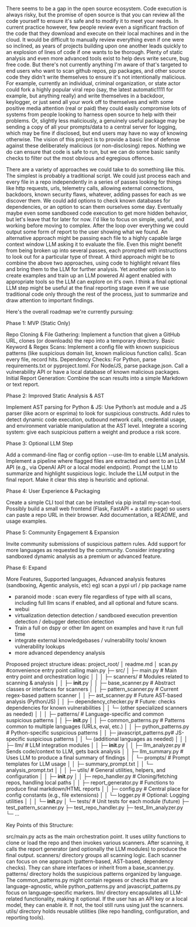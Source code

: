 There seems to be a gap in the open source ecosystem. Code execution is always risky, but the promise of open source is that you can review all the code yourself to ensure it's safe and to modify it to meet your needs. In current practice however, few people review even a significant fraction of the code that they download and execute on their local machines and in the cloud. It would be difficult to manually review everything even if one were so inclined, as years of projects building upon one another leads quickly to an explosion of lines of code if one wants to be thorough. Plenty of static analysis and even more advanced tools exist to help devs write secure, bug free code. But there's not currently anything I'm aware of that's targeted to end users who want to scan github repos, pip packages, and other source code they didn't write themselves to ensure it's not intentionally malicious. For example, currently an individual, criminal organization, or state actor could fork a highly popular viral repo (say, the latest automatic1111 for example, but anything really) and write themselves in a backdoor, keylogger, or just send all your work off to themselves and with some positive media attention (real or paid) they could easily compromise lots of systems from people looking to harness open source to help with their problems. Or, slightly less maliciously, a genuinely useful package may be sending a copy of all your prompts/data to a central server for logging, which may be fine if disclosed, but end users may have no way of knowing otherwise. The vision of this project is to provide a basic line of defense against these deliberately malicious (or non-disclosing) repos. Nothing we do can ensure that code is safe to run, but we can do some basic sanity checks to filter out the most obvious and egregious offences. 

There are a variety of approaches we could take to do something like this. The simplest is probably a traditional script. We could just process each and every file in a repo independently in a series of passes looking for things like http requests, urls, telemetry calls, allowing external connections, backdoors, known security flaws, whatever, adding passes for each as we discover them. We could add options to check known databases for dependencies, or an option to scan them ourselves some day. Eventually maybe even some sandboxed code execution to get more hidden behavior, but let's leave that for later for now. I'd like to focus on simple, useful, and working before moving to complex. After the loop over everything we could output some form of report to the user showing what we found. An alternative approach might be passing each file to a highly capable large context window LLM asking it to evaluate the file. Even this might benefit from being broken up into several passes, each prompted with instructions to look out for a particular type of threat. A third approach might be to combine the above two approaches, using code to highlight relvant files and bring them to the LLM for further analysis. Yet another option is to create examples and train up an LLM powered AI agent enabled with appropriate tools so the LLM can explore on it's own. I think a final optional LLM step might be useful at the final reporting stage even if we use traditional code only through the rest of the process, just to summarize and draw attention to important findings. 

Here's the overall roadmap we're currently pursuing:


Phase 1: MVP (Static Only)

Repo Cloning & File Gathering:
Implement a function that given a GitHub URL, clones (or downloads) the repo into a temporary directory.
Basic Keyword & Regex Scans:
Implement a config file with known suspicious patterns (like suspicious domain list, known malicious function calls).
Scan every file, record hits.
Dependency Checks:
For Python, parse requirements.txt or pyproject.toml.
For Node/JS, parse package.json.
Call a vulnerability API or have a local database of known malicious packages.
Initial Report Generation:
Combine the scan results into a simple Markdown or text report.


Phase 2: Improved Static Analysis & AST

Implement AST parsing for Python & JS:
Use Python’s ast module and a JS parser (like acorn or esprima) to look for suspicious constructs.
Add rules to detect dynamic code execution, outbound network calls, credential usage, and environment variable manipulation at the AST level.
Integrate a scoring system: give each suspicious pattern a weight and produce a risk score.


Phase 3: Optional LLM Step

Add a command-line flag or config option --use-llm to enable LLM analysis.
Implement a pipeline where flagged files are extracted and sent to an LLM API (e.g., via OpenAI API or a local model endpoint).
Prompt the LLM to summarize and highlight suspicious logic.
Include the LLM output in the final report. Make it clear this step is heuristic and optional.


Phase 4: User Experience & Packaging

Create a simple CLI tool that can be installed via pip install my-scan-tool.
Possibly build a small web frontend (Flask, FastAPI + a static page) so users can paste a repo URL in their browser.
Add documentation, a README, and usage examples.


Phase 5: Community Engagement & Expansion

Invite community submissions of suspicious pattern rules.
Add support for more languages as requested by the community.
Consider integrating sandboxed dynamic analysis as a premium or advanced feature.

Phase 6: Expand 

More Features, Supported languages, Advanced analysis features (sandboxing, Agentic analysis, etc)
eg) scan a pypi url / pip package name
- paranoid mode : scan every file regardless of type with all scans, including full llm scans if enabled, and all optional and future scans.
- webui
- virtualization detection detection / sandboxed execution prevention detection / debugger detection detection
- Train a full on dspy or other llm agent on examples and have it run full time
- integrate external knowledgebases / vulnerability tools/ known vulnerability lookups
- more advanced dependency analysis



Proposed project structure ideas:
project_root/
│ readme.md
│ scan.py                      #convenience entry point calling main.py
├─ src/
│  ├─ main.py                  # Main entry point and orchestration logic
│  │
│  ├─ scanners/                # Modules related to scanning & analysis
│  │  ├─ __init__.py
│  │  ├─ base_scanner.py       # Abstract classes or interfaces for scanners
│  │  ├─ pattern_scanner.py    # Current regex-based pattern scanner
│  │  ├─ ast_scanner.py        # Future AST-based analysis (Python/JS)
│  │  ├─ dependency_checker.py  # Future: checks dependencies for known vulnerabilities
│  │  └─ (other specialized scanners as needed)
│  │
│  ├─ patterns/                # Language-specific and common suspicious patterns
│  │  ├─ __init__.py
│  │  ├─ common_patterns.py    # Patterns common to multiple languages (URLs, eval, etc.)
│  │  ├─ python_patterns.py    # Python-specific suspicious patterns
│  │  ├─ javascript_patterns.py# JS-specific suspicious patterns
│  │  └─ (additional languages as needed)
│  │
│  ├─ llm/                     # LLM integration modules
│  │  ├─ __init__.py
│  │  ├─ llm_analyzer.py       # Sends code/context to LLM, gets back analysis
│  │  ├─ llm_summary.py        # Uses LLM to produce a final summary of findings
│  │  └─ prompts/              # Prompt templates for LLM usage
│  │     ├─ summary_prompt.txt
│  │     └─ analysis_prompt.txt
│  │
│  ├─ utils/                   # General utilities, helpers, and configuration
│  │  ├─ __init__.py
│  │  ├─ repo_handler.py       # Cloning/fetching repos, handling local paths
│  │  ├─ report_generator.py   # Functions to produce final markdown/HTML reports
│  │  ├─ config.py             # Central place for config constants (e.g., file extensions)
│  │  └─ logger.py             # Optional: Logging utilities
│  │
│  └─ __init__.py
│
└─ tests/                      # Unit tests for each module (future)
   ├─ test_pattern_scanner.py
   ├─ test_repo_handler.py
   ├─ test_llm_analyzer.py
   └─ ...


   Key Points of this Structure:

src/main.py acts as the main orchestration point. It uses utility functions to clone or load the repo and then invokes various scanners. After scanning, it calls the report generator (and optionally the LLM modules) to produce the final output.
scanners/ directory groups all scanning logic. Each scanner can focus on one approach (pattern-based, AST-based, dependency checks). They can share interfaces or inherit from a base_scanner.py.
patterns/ directory holds the suspicious patterns organized by language. The common_patterns.py might contain regexes or checks that are language-agnostic, while python_patterns.py and javascript_patterns.py focus on language-specific markers.
llm/ directory encapsulates all LLM-related functionality, making it optional. If the user has an API key or a local model, they can enable it. If not, the tool still runs using just the scanners.
utils/ directory holds reusable utilities (like repo handling, configuration, and reporting tools).
